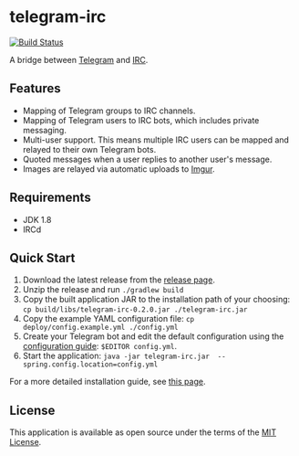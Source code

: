 # telegram-irc
[![Build Status](https://travis-ci.org/stevesoltys/telegram-irc.svg?branch=master)](https://travis-ci.org/stevesoltys/telegram-irc)

A bridge between [Telegram](https://telegram.org/) and [IRC](https://en.wikipedia.org/wiki/Internet_Relay_Chat).

## Features
* Mapping of Telegram groups to IRC channels.
* Mapping of Telegram users to IRC bots, which includes private messaging.
* Multi-user support. This means multiple IRC users can be mapped and relayed to their own Telegram bots.
* Quoted messages when a user replies to another user's message.
* Images are relayed via automatic uploads to [Imgur](https://imgur.com).

## Requirements
* JDK 1.8
* IRCd

## Quick Start
1. Download the latest release from the [release page](https://github.com/stevesoltys/telegram-irc/releases).
2. Unzip the release and run `./gradlew build`
3. Copy the built application JAR to the installation path of your choosing: 
`cp build/libs/telegram-irc-0.2.0.jar ./telegram-irc.jar`
4. Copy the example YAML configuration file: 
`cp deploy/config.example.yml ./config.yml`
5. Create your Telegram bot and edit the default configuration using the
[configuration guide](https://github.com/stevesoltys/telegram-irc/wiki/Configuration): `$EDITOR config.yml`.
6. Start the application: `java -jar telegram-irc.jar  --spring.config.location=config.yml`

For a more detailed installation guide, see [this page](https://github.com/stevesoltys/telegram-irc/wiki/Installation).

## License
This application is available as open source under the terms of the [MIT License](http://opensource.org/licenses/MIT).
